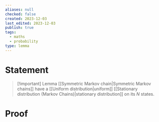 ```yaml
---
aliases: null
checked: false
created: 2023-12-03
last_edited: 2023-12-03
publish: true
tags:
  - maths
  - probability
type: lemma
---
```

# Statement

> [!important] Lemma
> [[Symmetric Markov chain|Symmetric Markov chains]] have a [[Uniform distribution|uniform]] [[Stationary distribution (Markov Chains)|stationary distribution]] on its $N$ states.

# Proof
